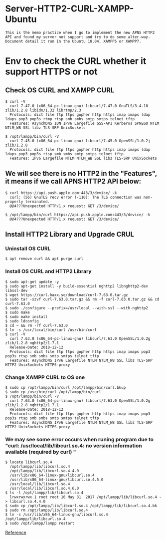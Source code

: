 # Server-HTTP2-CURL-XAMPP-Ubuntu
    This is the memo practice when I go to implement the new APNS HTTP2 API and found my server not support and try to do some alter-way.
    Document detail it run in the Ubuntu 18.04, XAMPP5 or XAMPP7.

# Env to check the CURL whether it support HTTPS or not

## Check OS CURL and XAMPP CURL
    $ curl -V
      curl 7.47.0 (x86_64-pc-linux-gnu) libcurl/7.47.0 GnuTLS/3.4.10 zlib/1.2.8 libidn/1.32 librtmp/2.3
      Protocols: dict file ftp ftps gopher http https imap imaps ldap ldaps pop3 pop3s rtmp rtsp smb smbs smtp smtps telnet tftp 
      Features: AsynchDNS IDN IPv6 Largefile GSS-API Kerberos SPNEGO NTLM NTLM_WB SSL libz TLS-SRP UnixSockets 

    $ /opt/lampp/bin/curl -V
      curl 7.45.0 (x86_64-pc-linux-gnu) libcurl/7.45.0 OpenSSL/1.0.2j zlib/1.2.8
      Protocols: dict file ftp ftps gopher http https imap imaps ldap ldaps pop3 pop3s rtsp smb smbs smtp smtps telnet tftp 
      Features: IPv6 Largefile NTLM NTLM_WB SSL libz TLS-SRP UnixSockets

## We will see there is no HTTP2 in the "Features", it means if we call APNS HTTP2 API below:

    $ curl https://api.push.apple.com:443/3/device/ -k
      curl: (56) GnuTLS recv error (-110): The TLS connection was non-properly terminated.
      @@4???Unexpected HTTP/1.x request: GET /3/device/

    $ /opt/lampp/bin/curl https://api.push.apple.com:443/3/device/ -k
      @@4???Unexpected HTTP/1.x request: GET /3/device/ 

## Install HTTP2 Library and Upgrade CRUL

### Uninstall OS CURL 
    $ apt remove curl && apt purge curl
    
### Install OS CURL and HTTP2 Library
    $ sudo apt-get update -y
    $ sudo apt-get install -y build-essential nghttp2 libnghttp2-dev libssl-dev
    $ wget https://curl.haxx.se/download/curl-7.63.0.tar.gz
    $ sudo tar -xzvf curl-7.63.0.tar.gz && rm -f curl-7.63.0.tar.gz && cd curl-7.63.0
    $ sudo ./configure --prefix=/usr/local --with-ssl --with-nghttp2
    $ sudo make
    $ sudo make install
    $ sudo ldconfig
    $ cd ~ && rm -rf curl-7.63.0
    $ ln -s /usr/local/bin/curl /usr/bin/curl
    $ curl -V 
      curl 7.63.0 (x86_64-pc-linux-gnu) libcurl/7.63.0 OpenSSL/1.0.2g zlib/1.2.8 nghttp2/1.7.1
      Release-Date: 2018-12-12
      Protocols: dict file ftp ftps gopher http https imap imaps pop3 pop3s rtsp smb smbs smtp smtps telnet tftp 
      Features: AsynchDNS IPv6 Largefile NTLM NTLM_WB SSL libz TLS-SRP HTTP2 UnixSockets HTTPS-proxy 

### Change XAMPP CURL to OS one
    $ sudo cp /opt/lampp/bin/curl /opt/lampp/bin/curl.bkup
    $ sudo cp /usr/bin/curl /opt/lampp/bin/curl
    $ /opt/lampp/bin/curl -V
      curl 7.63.0 (x86_64-pc-linux-gnu) libcurl/7.63.0 OpenSSL/1.0.2g zlib/1.2.8 nghttp2/1.7.1
      Release-Date: 2018-12-12
      Protocols: dict file ftp ftps gopher http https imap imaps pop3 pop3s rtsp smb smbs smtp smtps telnet tftp 
      Features: AsynchDNS IPv6 Largefile NTLM NTLM_WB SSL libz TLS-SRP HTTP2 UnixSockets HTTPS-proxy 

### We may see some error occurs when runing program due to "curl: /usr/local/lib/libcurl.so.4: no version information available (required by curl) "
    $ locate libcurl.so.4
      /opt/lampp/lib/libcurl.so.4
      /opt/lampp/lib/libcurl.so.4.4.0
      /usr/lib/x86_64-linux-gnu/libcurl.so.4
      /usr/lib/x86_64-linux-gnu/libcurl.so.4.5.0
      /usr/local/lib/libcurl.so.4
      /usr/local/lib/libcurl.so.4.6.0
    $ ls -l /opt/lampp/lib/libcurl.so.4
      lrwxrwxrwx 1 root root 16 May 31  2017 /opt/lampp/lib/libcurl.so.4 -> libcurl.so.4.4.0
    $ sudo cp /opt/lampp/lib/libcurl.so.4 /opt/lampp/lib/libcurl.so.4.bk
    $ sudo rm /opt/lampp/lib/libcurl.so.4
    $ ln -s /usr/lib/x86_64-linux-gnu/libcurl.so.4 /opt/lampp/lib/libcurl.so.4 
    $ sudo /opt/lampp/lampp restart
    
[Reference](https://stackoverflow.com/a/38896967)
    
